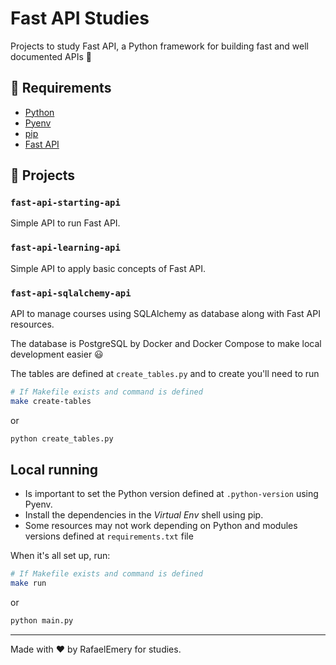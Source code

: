 # Fast API Studies

Projects to study Fast API, a Python framework for building fast and well documented APIs :rocket:

## :key: Requirements

- [Python](https://www.python.org/downloads/)
- [Pyenv](https://github.com/pyenv/pyenv) 
- [pip](https://pip.pypa.io/en/stable/installation/)
- [Fast API](https://fastapi.tiangolo.com/tutorial/)

## :open_file_folder: Projects

### `fast-api-starting-api`

Simple API to run Fast API.

### `fast-api-learning-api`

Simple API to apply basic concepts of Fast API.

### `fast-api-sqlalchemy-api`

API to manage courses using SQLAlchemy as database along with Fast API resources.

The database is PostgreSQL by Docker and Docker Compose to make local development easier :smiley:

The tables are defined at `create_tables.py` and to create you'll need to run

```bash
# If Makefile exists and command is defined
make create-tables
```
or 
```bash
python create_tables.py
```

## Local running

- Is important to set the Python version defined at `.python-version` using Pyenv.
- Install the dependencies in the *Virtual Env* shell using pip.
- Some resources may not work depending on Python and modules versions defined at `requirements.txt` file

When it's all set up, run:

```bash
# If Makefile exists and command is defined
make run
```
or 

```bash
python main.py
```



---
Made with :heart: by RafaelEmery for studies.
